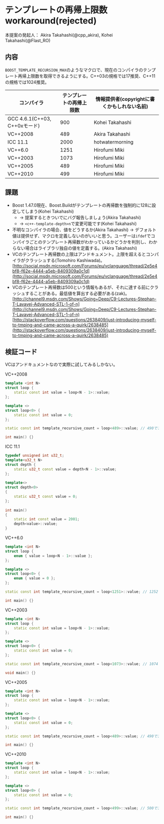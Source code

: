 # テンプレートの再帰上限数workaround(rejected)
本提案の発起人： Akira Takahashi(@cpp_akira), Kohei Takahashi(@Flast_RO)


## 内容
`BOOST_TEMPLATE_RECURSION_MAX`のようなマクロで、現在のコンパイラのテンプレート再帰上限数を取得できるようにする。C++03の規格では17推奨、C++11の規格では1024推奨。


| コンパイラ                    | テンプレートの再帰上限数 | 情報提供者(copyrightに書くかもしれない名前) |
|-------------------------------|-------------|----------------------------|
| GCC 4.6.1(C++03, C++0xモード) | 900  | Kohei Takahashi |
| VC++2008                      | 489  | Akira Takahashi |
| ICC 11.1                      | 2000 | hotwatermorning |
| VC++6.0                       | 1251 | Hirofumi Miki |
| VC++2003                      | 1073 | Hirofumi Miki |
| VC++2005                      | 489  | Hirofumi Miki |
| VC++2010                      | 499  | Hirofumi Miki |


## 課題
- Boost 1.47.0現在、Boost.Buildがテンプレートの再帰数を強制的に128に設定してしまう(Kohei Takahashi)
	- → 提案するときついでにバグ報告しましょう(Akira Takahashi)
	- → `<c++-template-depth>n`で変更可能です(Kohei Takahashi)
- 不明なコンパイラの場合、値をどうするか(Akira Takahashi)
	→ デフォルト値は提供せず、マクロを定義しないのがいいと思う。ユーザーは`ifdef`でコンパイラごとのテンプレート再帰数がわかっているかどうかを判別し、わからない場合はライブラリ独自の値を定義する。(Akira Takahashi)
- VCのテンプレート再帰数の上限はアンドキュメント。上限を超えるとコンパイラがクラッシュする(Tomohiro Kashiwada)。[http://social.msdn.microsoft.com/Forums/eu/vclanguage/thread/2e5e4bf8-f62e-4444-a5eb-8409309a0c1d](http://social.msdn.microsoft.com/Forums/eu/vclanguage/thread/2e5e4bf8-f62e-4444-a5eb-8409309a0c1d)
- VCのテンプレート再帰数は500という情報もあるが、それに達する前にクラッシュすることがある。最低値を算出する必要がある(zak)。[http://channel9.msdn.com/Shows/Going+Deep/C9-Lectures-Stephan-T-Lavavej-Advanced-STL-1-of-n](http://channel9.msdn.com/Shows/Going+Deep/C9-Lectures-Stephan-T-Lavavej-Advanced-STL-1-of-n)[http://stackoverflow.com/questions/2638409/just-introducing-myself-to-tmping-and-came-across-a-quirk/2638485](http://stackoverflow.com/questions/2638409/just-introducing-myself-to-tmping-and-came-across-a-quirk/2638485)


## 検証コード
VCはアンドキュメントなので実際に試してみるしかない。

VC++2008
```cpp
template <int N>
struct loop {
    static const int value = loop<N - 1>::value;
};

template <>
struct loop<0> {
    static const int value = 0;
};

static const int template_recursive_count = loop<489>::value; // 490でコンパイラが死ぬ

int main() {}
```

ICC 11.1
```cpp
typedef unsigned int u32_t;
template<u32_t N>
struct depth {
    static u32_t const value = depth<N - 1>::value;
};
 
template<>
struct depth<0>
{
    static u32_t const value = 0;
};
 
int main()
{
    static int const value = 2001;
    depth<value>::value;
}
```

VC++6.0
```cpp
template <int N>
struct loop {
    enum { value = loop<N - 1>::value };
};

template <>
struct loop<0> {
    enum { value = 0 };
};

static const int template_recursive_count = loop<1251>::value; // 1252でエラー

int main() {}
```

VC++2003
```cpp
template <int N>
struct loop {
    static const int value = loop<N - 1>::value;
};

template <>
struct loop<0> {
    static const int value = 0;
};

static const int template_recursive_count = loop<1073>::value; // 1074でエラー

void main() {}
```

VC++2005
```cpp
template <int N>
struct loop {
    static const int value = loop<N - 1>::value;
};

template <>
struct loop<0> {
    static const int value = 0;
};

static const int template_recursive_count = loop<489>::value; // 490でエラー

int main() {}
```

VC++2010
```cpp
template <int N>
struct loop {
    static const int value = loop<N - 1>::value;
};

template <>
struct loop<0> {
    static const int value = 0;
};

static const int template_recursive_count = loop<499>::value; // 500でエラー

int main() {}
```


